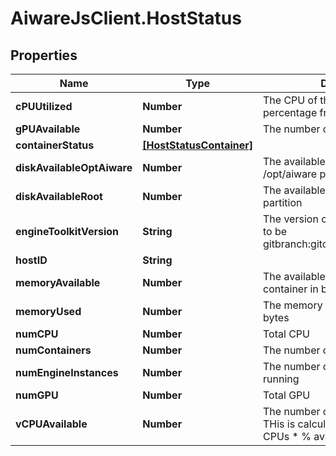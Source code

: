 # AiwareJsClient.HostStatus

## Properties

Name | Type | Description | Notes
------------ | ------------- | ------------- | -------------
**cPUUtilized** | **Number** | The CPU of the container as a percentage from 0-100 | [optional] 
**gPUAvailable** | **Number** | The number of GPU available | [optional] 
**containerStatus** | [**[HostStatusContainer]**](HostStatusContainer.md) |  | [optional] 
**diskAvailableOptAiware** | **Number** | The available bytes in the /opt/aiware partition | [optional] 
**diskAvailableRoot** | **Number** | The available bytes in the root partition | [optional] 
**engineToolkitVersion** | **String** | The version of engine toolkit format to be gitbranch:gitcommit:epochBuildDate | [optional] 
**hostID** | **String** |  | [optional] 
**memoryAvailable** | **Number** | The available memory to the container in bytes | [optional] 
**memoryUsed** | **Number** | The memory used by container in bytes | [optional] 
**numCPU** | **Number** | Total CPU | [optional] 
**numContainers** | **Number** | The number of containers running | [optional] 
**numEngineInstances** | **Number** | The number of engine instances running | [optional] 
**numGPU** | **Number** | Total GPU | [optional] 
**vCPUAvailable** | **Number** | The number of vCPUs available.  THis is calculated by Number of CPUs * % available * 1024 | [optional] 


